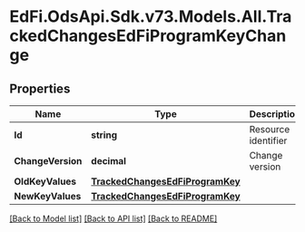 # EdFi.OdsApi.Sdk.v73.Models.All.TrackedChangesEdFiProgramKeyChange

## Properties

Name | Type | Description | Notes
------------ | ------------- | ------------- | -------------
**Id** | **string** | Resource identifier | [optional] 
**ChangeVersion** | **decimal** | Change version | [optional] 
**OldKeyValues** | [**TrackedChangesEdFiProgramKey**](TrackedChangesEdFiProgramKey.md) |  | [optional] 
**NewKeyValues** | [**TrackedChangesEdFiProgramKey**](TrackedChangesEdFiProgramKey.md) |  | [optional] 

[[Back to Model list]](../../README.md#documentation-for-models) [[Back to API list]](../../README.md#documentation-for-api-endpoints) [[Back to README]](../../README.md)


